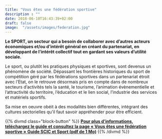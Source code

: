 ```yaml
---
title: "Vous êtes une fédération sportive"
description : ""
date: 2018-06-10T16:43:39+02:00
draft: false
image:  "/assets/images/federation.jpg"
---
```


**Le SPORT, un secteur qui a besoin de collaborer avec d’autres acteurs économiques et/ou d’intérêt général en créant du partenariat, en développant de l’intérêt collectif tout en gardant ses valeurs d’utilité sociale.**

Le sport, ou plutôt les pratiques physiques et sportives, sont devenus un phénomène de
société. Dépassant les frontières historiques du sport de compétition géré par les
fédérations sportives dans un partenariat étroit avec l’Etat, on le retrouve désormais pris en
compte dans de nombreux secteurs d’activités tels la santé, le tourisme, l’animation
évènementielle et l’attractivité du territoire, l’éducation et le lien social, l’industrie des
services et matériels sportifs.

Sa mise en oeuvre obéit à des modalités bien différentes, intégrant des cultures sectorielles
qu’il faut savoir appréhender pour être efficient.

{{% divmd class="block-button" %}}
[**Pour plus d’informations, téléchargez le guide et consultez la page « Vous êtes une fédération sportive »** **Guide SCIC et Sport (pdf de 1 Mo)**](/assets/pdf/guide-scic.pdf)
{{% /divmd %}}